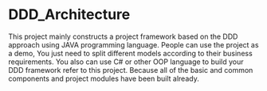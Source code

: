 # DDD_Architecture
This project mainly constructs a project framework based on the DDD approach using JAVA programming language. People can use the project as a demo, You just need to split different models according to their business requirements. You also can use C# or other OOP language to build your DDD framework refer to this project. Because all of the basic and common components and project modules have been built already.
